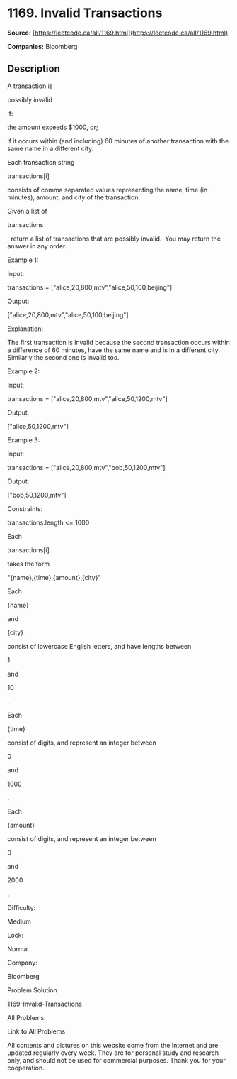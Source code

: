 # 1169. Invalid Transactions

**Source:** [https://leetcode.ca/all/1169.html](https://leetcode.ca/all/1169.html)

**Companies:** Bloomberg

## Description

A transaction is

possibly invalid

if:

the amount exceeds $1000, or;

if it occurs within (and including) 60 minutes of another transaction with the same name
            in a different city.

Each transaction string

transactions[i]

consists of comma separated
        values representing the name, time (in minutes), amount, and city of the transaction.

Given a list of

transactions

, return a list of transactions that are
        possibly invalid.  You may return the answer in any order.

Example 1:

Input:

transactions = ["alice,20,800,mtv","alice,50,100,beijing"]

Output:

["alice,20,800,mtv","alice,50,100,beijing"]

Explanation:

The first transaction is invalid because the second transaction occurs within a difference of 60 minutes, have the same name and is in a different city. Similarly the second one is invalid too.

Example 2:

Input:

transactions = ["alice,20,800,mtv","alice,50,1200,mtv"]

Output:

["alice,50,1200,mtv"]

Example 3:

Input:

transactions = ["alice,20,800,mtv","bob,50,1200,mtv"]

Output:

["bob,50,1200,mtv"]

Constraints:

transactions.length <= 1000

Each

transactions[i]

takes the form

"{name},{time},{amount},{city}"

Each

{name}

and

{city}

consist of lowercase English
            letters, and have lengths between

1

and

10

.

Each

{time}

consist of digits, and represent an integer between

0

and

1000

.

Each

{amount}

consist of digits, and represent an integer between

0

and

2000

.

Difficulty:

Medium

Lock:

Normal

Company:

Bloomberg

Problem Solution

1169-Invalid-Transactions

All Problems:

Link to All Problems

All contents and pictures on this website come from the Internet and are updated regularly every week. They are for personal study and research only, and should not be used for commercial purposes. Thank you for your cooperation.

